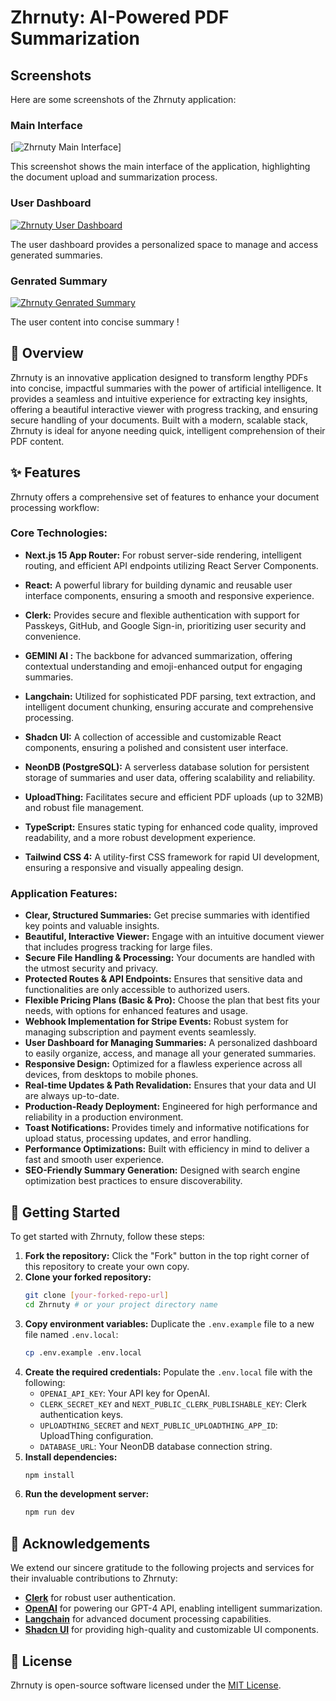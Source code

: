 # Zhrnuty: AI-Powered PDF Summarization

## Screenshots

Here are some screenshots of the Zhrnuty application:

### Main Interface

[![Zhrnuty Main Interface](https://ik.imagekit.io/x4uskqquc/Screenshot%202025-06-03%20195016.png)]

This screenshot shows the main interface of the application, highlighting the document upload and summarization process.

### User Dashboard

[![Zhrnuty User Dashboard](https://ik.imagekit.io/x4uskqquc/uploadpic.png)](https://example.com/dashboard)

The user dashboard provides a personalized space to manage and access generated summaries.

### Genrated Summary

[![Zhrnuty Genrated  Summary](https://ik.imagekit.io/x4uskqquc/summarypic.png)](https://example.com/dashboard)

The user content into concise summary !

## 🚀 Overview

Zhrnuty is an innovative application designed to transform lengthy PDFs into concise, impactful summaries with the power of artificial intelligence. It provides a seamless and intuitive experience for extracting key insights, offering a beautiful interactive viewer with progress tracking, and ensuring secure handling of your documents. Built with a modern, scalable stack, Zhrnuty is ideal for anyone needing quick, intelligent comprehension of their PDF content.

## ✨ Features

Zhrnuty offers a comprehensive set of features to enhance your document processing workflow:

### Core Technologies:

- **Next.js 15 App Router:** For robust server-side rendering, intelligent routing, and efficient API endpoints utilizing React Server Components.
- **React:** A powerful library for building dynamic and reusable user interface components, ensuring a smooth and responsive experience.
- **Clerk:** Provides secure and flexible authentication with support for Passkeys, GitHub, and Google Sign-in, prioritizing user security and convenience.
- **GEMINI AI :** The backbone for advanced summarization, offering contextual understanding and emoji-enhanced output for engaging summaries.
- **Langchain:** Utilized for sophisticated PDF parsing, text extraction, and intelligent document chunking, ensuring accurate and comprehensive processing.
- **Shadcn UI:** A collection of accessible and customizable React components, ensuring a polished and consistent user interface.
- **NeonDB (PostgreSQL):** A serverless database solution for persistent storage of summaries and user data, offering scalability and reliability.
- **UploadThing:** Facilitates secure and efficient PDF uploads (up to 32MB) and robust file management.

- **TypeScript:** Ensures static typing for enhanced code quality, improved readability, and a more robust development experience.
- **Tailwind CSS 4:** A utility-first CSS framework for rapid UI development, ensuring a responsive and visually appealing design.

### Application Features:

- **Clear, Structured Summaries:** Get precise summaries with identified key points and valuable insights.
- **Beautiful, Interactive Viewer:** Engage with an intuitive document viewer that includes progress tracking for large files.
- **Secure File Handling & Processing:** Your documents are handled with the utmost security and privacy.
- **Protected Routes & API Endpoints:** Ensures that sensitive data and functionalities are only accessible to authorized users.
- **Flexible Pricing Plans (Basic & Pro):** Choose the plan that best fits your needs, with options for enhanced features and usage.
- **Webhook Implementation for Stripe Events:** Robust system for managing subscription and payment events seamlessly.
- **User Dashboard for Managing Summaries:** A personalized dashboard to easily organize, access, and manage all your generated summaries.
- **Responsive Design:** Optimized for a flawless experience across all devices, from desktops to mobile phones.
- **Real-time Updates & Path Revalidation:** Ensures that your data and UI are always up-to-date.
- **Production-Ready Deployment:** Engineered for high performance and reliability in a production environment.
- **Toast Notifications:** Provides timely and informative notifications for upload status, processing updates, and error handling.
- **Performance Optimizations:** Built with efficiency in mind to deliver a fast and smooth user experience.
- **SEO-Friendly Summary Generation:** Designed with search engine optimization best practices to ensure discoverability.

## 🚀 Getting Started

To get started with Zhrnuty, follow these steps:

1.  **Fork the repository:** Click the "Fork" button in the top right corner of this repository to create your own copy.
2.  **Clone your forked repository:**
    ```bash
    git clone [your-forked-repo-url]
    cd Zhrnuty # or your project directory name
    ```
3.  **Copy environment variables:** Duplicate the `.env.example` file to a new file named `.env.local`:
    ```bash
    cp .env.example .env.local
    ```
4.  **Create the required credentials:** Populate the `.env.local` file with the following:
    - `OPENAI_API_KEY`: Your API key for OpenAI.
    - `CLERK_SECRET_KEY` and `NEXT_PUBLIC_CLERK_PUBLISHABLE_KEY`: Clerk authentication keys.
    - `UPLOADTHING_SECRET` and `NEXT_PUBLIC_UPLOADTHING_APP_ID`: UploadThing configuration.
    - `DATABASE_URL`: Your NeonDB database connection string.
5.  **Install dependencies:**
    ```bash
    npm install
    ```
6.  **Run the development server:**
    ```bash
    npm run dev
    ```

## 🙏 Acknowledgements

We extend our sincere gratitude to the following projects and services for their invaluable contributions to Zhrnuty:

- [**Clerk**](https://go.clerk.com/5q0WrFA) for robust user authentication.
- [**OpenAI**](https://openai.com) for powering our GPT-4 API, enabling intelligent summarization.
- [**Langchain**](https://js.langchain.com) for advanced document processing capabilities.
- [**Shadcn UI**](https://ui.shadcn.com/) for providing high-quality and customizable UI components.

## 📄 License

Zhrnuty is open-source software licensed under the [MIT License](https://choosealicense.com/licenses/mit/).
